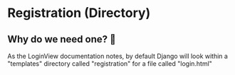 # Registration (Directory)

## Why do we need one? 📖
 As the LoginView documentation notes, by default Django will look within a "templates" directory called "registration" for a file called "login.html" 
